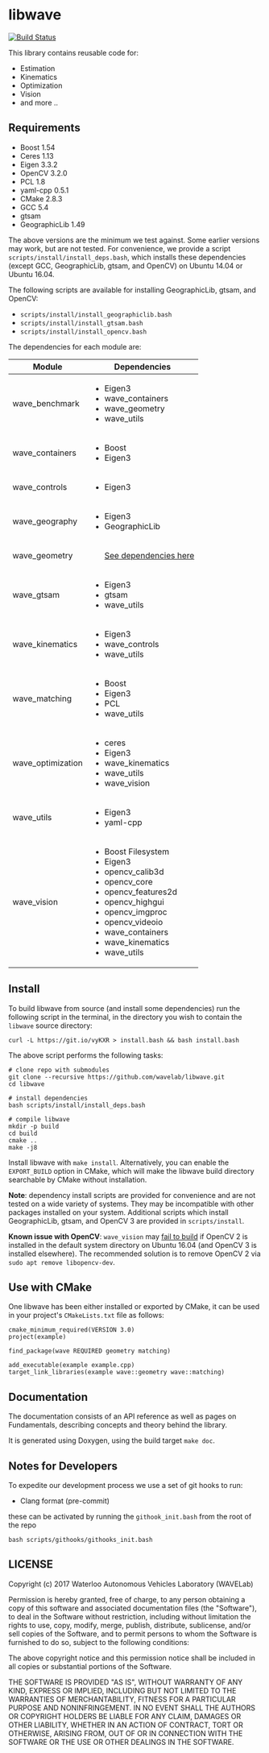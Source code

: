 # libwave
[![Build Status](https://travis-ci.org/wavelab/libwave.png?branch=master)][1]

This library contains reusable code for:

- Estimation
- Kinematics
- Optimization
- Vision
- and more ..

## Requirements

- Boost 1.54
- Ceres 1.13
- Eigen 3.3.2
- OpenCV 3.2.0
- PCL 1.8
- yaml-cpp 0.5.1
- CMake 2.8.3
- GCC 5.4
- gtsam
- GeographicLib 1.49

The above versions are the minimum we test against.
Some earlier versions may work, but are not tested.
For convenience, we provide a script `scripts/install/install_deps.bash`,
which installs these dependencies (except GCC, GeographicLib, gtsam,
and OpenCV) on Ubuntu 14.04 or Ubuntu 16.04.

The following scripts are available for installing GeographicLib, gtsam, and OpenCV:
- `scripts/install/install_geographiclib.bash`
- `scripts/install/install_gtsam.bash`
- `scripts/install/install_opencv.bash`

The dependencies for each module are:

| Module | Dependencies |
| ------ | ------------ |
| wave\_benchmark | <ul><li>Eigen3</li><li>wave\_containers</li><li>wave\_geometry</li><li>wave\_utils</li></ul> |
| wave\_containers | <ul><li>Boost</li><li>Eigen3</li></ul> |
| wave\_controls | <ul><li>Eigen3</li></ul> |
| wave\_geography | <ul><li>Eigen3</li><li>GeographicLib</li></ul> |
| wave\_geometry | <ul>[See dependencies here](https://github.com/wavelab/wave_geometry/tree/27be85b37f25b8bb7ec4cd3fc189d3fc9fb7361d#dependencies)</ul> |
| wave\_gtsam | <ul><li>Eigen3</li><li>gtsam</li><li>wave\_utils</li></ul> |
| wave\_kinematics | <ul><li>Eigen3</li><li>wave\_controls</li><li>wave\_utils</li></ul> |
| wave\_matching | <ul><li>Boost</li><li>Eigen3</li><li>PCL</li><li>wave\_utils</li></ul> |
| wave\_optimization | <ul><li>ceres</li><li>Eigen3</li><li>wave\_kinematics</li><li>wave\_utils</li><li>wave\_vision</li></ul> |
| wave\_utils | <ul><li>Eigen3</li><li>yaml-cpp</li></ul> |
| wave\_vision | <ul><li>Boost Filesystem</li><li>Eigen3</li><li>opencv\_calib3d</li><li>opencv\_core</li><li>opencv\_features2d</li><li>opencv\_highgui</li><li>opencv\_imgproc</li><li>opencv\_videoio</li><li>wave\_containers</li><li>wave\_kinematics</li><li>wave\_utils</li></ul> |

## Install

To build libwave from source (and install some dependencies) run the following
script in the terminal, in the directory you wish to contain the `libwave`
source directory:

    curl -L https://git.io/vyKXR > install.bash && bash install.bash

The above script performs the following tasks:

    # clone repo with submodules
    git clone --recursive https://github.com/wavelab/libwave.git
    cd libwave

    # install dependencies
    bash scripts/install/install_deps.bash

    # compile libwave
    mkdir -p build
    cd build
    cmake ..
    make -j8

Install libwave with `make install`. Alternatively, you can enable the
`EXPORT_BUILD` option in CMake, which will make the libwave build directory 
searchable by CMake without installation.


**Note**: dependency install scripts are provided for convenience and are not
tested on a wide variety of systems. They may be incompatible with other
packages installed on your system. Additional scripts which install
GeographicLib, gtsam, and OpenCV 3 are provided in `scripts/install`.

**Known issue with OpenCV**: `wave_vision` may
[fail to build](https://github.com/wavelab/libwave/issues/267) if OpenCV 2 is
installed in the default system directory on Ubuntu 16.04 (and OpenCV 3 is
installed elsewhere). The recommended solution is to remove OpenCV 2 via
`sudo apt remove libopencv-dev`.


## Use with CMake

One libwave has been either installed or exported by CMake, it can be used in
your project's `CMakeLists.txt` file as follows:

    cmake_minimum_required(VERSION 3.0)
    project(example)

    find_package(wave REQUIRED geometry matching)

    add_executable(example example.cpp)
    target_link_libraries(example wave::geometry wave::matching)


## Documentation

The documentation consists of an API reference as well as pages on Fundamentals,
describing concepts and theory behind the library.

It is generated using Doxygen, using the build target `make doc`.


## Notes for Developers

To expedite our development process we use a set of git hooks to run:

- Clang format (pre-commit)

these can be activated by running the `githook_init.bash` from the root of the repo

    bash scripts/githooks/githooks_init.bash


## LICENSE

Copyright (c) 2017 Waterloo Autonomous Vehicles Laboratory (WAVELab)

Permission is hereby granted, free of charge, to any person obtaining a copy
of this software and associated documentation files (the "Software"), to deal
in the Software without restriction, including without limitation the rights
to use, copy, modify, merge, publish, distribute, sublicense, and/or sell
copies of the Software, and to permit persons to whom the Software is
furnished to do so, subject to the following conditions:

The above copyright notice and this permission notice shall be included in all
copies or substantial portions of the Software.

THE SOFTWARE IS PROVIDED "AS IS", WITHOUT WARRANTY OF ANY KIND, EXPRESS OR
IMPLIED, INCLUDING BUT NOT LIMITED TO THE WARRANTIES OF MERCHANTABILITY,
FITNESS FOR A PARTICULAR PURPOSE AND NONINFRINGEMENT. IN NO EVENT SHALL THE
AUTHORS OR COPYRIGHT HOLDERS BE LIABLE FOR ANY CLAIM, DAMAGES OR OTHER
LIABILITY, WHETHER IN AN ACTION OF CONTRACT, TORT OR OTHERWISE, ARISING FROM,
OUT OF OR IN CONNECTION WITH THE SOFTWARE OR THE USE OR OTHER DEALINGS IN THE
SOFTWARE.

[1]: https://travis-ci.org/wavelab/libwave
[edit_docs]: http://chutsu.github.io/ditto/#docs/how_do_i_use_ditto

